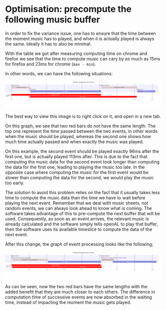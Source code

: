 # Optimisation: precompute the following music buffer

In order to fix the variance issue, one has to ensure that the time between the moment music has to played,
and when it is actually played is always the same. Ideally it has to also be minimal.

With the table we got after measuring computing time on chrome and firefox we see that the time to compute
music can cary by as much as 15ms for firefox and 23ms for chrome (`max - min`).

In other words, we can have the following situations:

![timeline of events before precomputing next event](./events_timeline.svg)

The best way to view this image is to right click on it, and open in a new tab.

On this graph, we see that two red bars do not have the same length. The top one represent the time passed
between the two events, in other words when the music should be played, whereas the second one shows how much
time actually passed and when exactly the music was played.

On this example, the second event should be played exactly 96ms after the first one, but is actually played
113ms after.  This is due to the fact that computing the music data for the second event took longer than
computing the data for the first one, leading to playing the music too late. In the opposite case where
computing the music for the first event would be slower than computing the data for the second, we would play
the music too early.

The solution to avoid this problem relies on the fact that it usually takes less time to compute the music
data than the time we have to wait before playing the next event. Remember that we deal with music sheets, not
random events, we can always look ahead to know what is coming.  The software takes advantage of this to
pre-compute the next buffer that will be used. Consequently, as soon as an event arrives, the relevant music
is already calculated and the software simply tells openAL to play that buffer, then the software uses its
available timeslice to compute the data of the next event.

After this change, the graph of event processing looks like the following;

![timeline of events with precomputation of the next event](./events_timeline_after_precomputing_next_music.svg)

As can be seen, now the two red bars have the same lengths with the added benefit that they are much closer to
each others. The difference in computation time of successive events are now absorbed in the waiting time,
instead of impacting the moment the music gets played.
